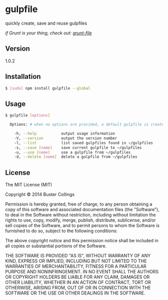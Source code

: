 # gulpfile
quickly create, save and reuse gulpfiles

_if Grunt is your thing, check out: [grunt-file](https://github.com/busterc/grunt-file)_

## Version
1.0.2

## Installation

```sh
$ [sudo] npm install gulpfile --global
```

## Usage
```sh
$ gulpfile [options]

  Options: # when no options are provided, a default gulpfile is created & used

    -h, --help           output usage information
    -V, --version        output the version number
    -l, --list           list saved gulpfiles found in ~/gulpfiles
    -s, --save [name]    save current gulpfile to ~/gulpfiles
    -u, --use [name]     use a gulpfile from ~/gulpfiles
    -d, --delete [name]  delete a gulpfile from ~/gulpfiles
```

## License
The MIT License (MIT)

Copyright &copy; 2014 Buster Collings

Permission is hereby granted, free of charge, to any person obtaining a copy
of this software and associated documentation files (the "Software"), to deal
in the Software without restriction, including without limitation the rights
to use, copy, modify, merge, publish, distribute, sublicense, and/or sell
copies of the Software, and to permit persons to whom the Software is
furnished to do so, subject to the following conditions:

The above copyright notice and this permission notice shall be included in
all copies or substantial portions of the Software.

THE SOFTWARE IS PROVIDED "AS IS", WITHOUT WARRANTY OF ANY KIND, EXPRESS OR
IMPLIED, INCLUDING BUT NOT LIMITED TO THE WARRANTIES OF MERCHANTABILITY,
FITNESS FOR A PARTICULAR PURPOSE AND NONINFRINGEMENT. IN NO EVENT SHALL THE
AUTHORS OR COPYRIGHT HOLDERS BE LIABLE FOR ANY CLAIM, DAMAGES OR OTHER
LIABILITY, WHETHER IN AN ACTION OF CONTRACT, TORT OR OTHERWISE, ARISING FROM,
OUT OF OR IN CONNECTION WITH THE SOFTWARE OR THE USE OR OTHER DEALINGS IN
THE SOFTWARE.
